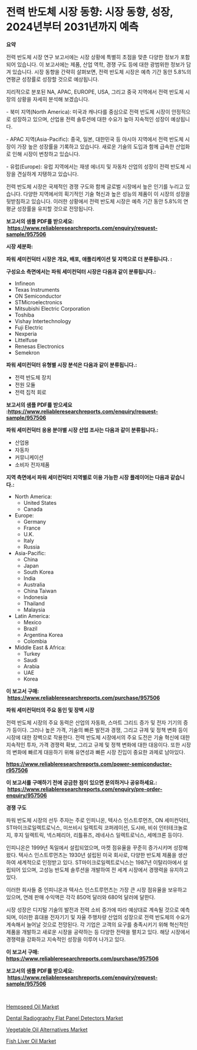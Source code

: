 <p><h1>전력 반도체 시장 동향: 시장 동향, 성장, 2024년부터 2031년까지 예측</h1></p><p><strong>요약</strong></p>
<p><p>전력 반도체 시장 연구 보고서에는 시장 상황에 특별히 초점을 맞춘 다양한 정보가 포함되어 있습니다. 이 보고서에는 제품, 산업 역학, 경쟁 구도 등에 대한 광범위한 정보가 담겨 있습니다. 시장 동향을 간략히 살펴보면, 전력 반도체 시장은 예측 기간 동안 5.8%의 연평균 성장률로 성장할 것으로 예상됩니다.</p><p>지리적으로 분포된 NA, APAC, EUROPE, USA, 그리고 중국 지역에서 전력 반도체 시장의 상황을 자세히 분석해 보겠습니다.</p><p>- 북미 지역(North America): 미국과 캐나다를 중심으로 전력 반도체 시장이 안정적으로 성장하고 있으며, 산업용 전력 솔루션에 대한 수요가 높아 지속적인 성장이 예상됩니다.</p><p>- APAC 지역(Asia-Pacific): 중국, 일본, 대한민국 등 아시아 지역에서 전력 반도체 시장이 가장 높은 성장률을 기록하고 있습니다. 새로운 기술의 도입과 함께 급속한 산업화로 인해 시장이 번창하고 있습니다.</p><p>- 유럽(Europe): 유럽 지역에서는 재생 에너지 및 자동차 산업의 성장이 전력 반도체 시장을 견실하게 지탱하고 있습니다.</p><p>전력 반도체 시장은 국제적인 경쟁 구도와 함께 글로벌 시장에서 높은 인기를 누리고 있습니다. 다양한 지역에서의 획기적인 기술 혁신과 높은 성능의 제품이 이 시장의 성장을 뒷받침하고 있습니다. 이러한 상황에서 전력 반도체 시장은 예측 기간 동안 5.8%의 연평균 성장률을 유지할 것으로 전망됩니다.</p></p>
<p><strong>보고서의 샘플 PDF를 받으세요: &nbsp;<a href="https://www.reliableresearchreports.com/enquiry/request-sample/957506">https://www.reliableresearchreports.com/enquiry/request-sample/957506</a></strong></p>
<p><strong>시장 세분화:</strong></p>
<p><strong> 파워 세미컨덕터 시장은 개요, 배포, 애플리케이션 및 지역으로 더 분류됩니다. :</strong></p>
<p><strong>구성요소 측면에서는 파워 세미컨덕터 시장은 다음과 같이 분류됩니다.:</strong></p>
<p><ul><li>Infineon</li><li>Texas Instruments</li><li>ON Semiconductor</li><li>STMicroelectronics</li><li>Mitsubishi Electric Corporation</li><li>Toshiba</li><li>Vishay Intertechnology</li><li>Fuji Electric</li><li>Nexperia</li><li>Littelfuse</li><li>Renesas Electronics</li><li>Semekron</li></ul></p>
<p><strong> 파워 세미컨덕터 유형별 시장 분석은 다음과 같이 분류됩니다.:</strong></p>
<p><ul><li>전력 반도체 장치</li><li>전원 모듈</li><li>전력 집적 회로</li></ul></p>
<p><strong>보고서의 샘플 PDF를 받으세요 :<a href="https://www.reliableresearchreports.com/enquiry/request-sample/957506">https://www.reliableresearchreports.com/enquiry/request-sample/957506</a></strong></p>
<p><strong> 파워 세미컨덕터 응용 분야별 시장 산업 조사는 다음과 같이 분류됩니다.:</strong></p>
<p><ul><li>산업용</li><li>자동차</li><li>커뮤니케이션</li><li>소비자 전자제품</li></ul></p>
<p><strong>지역 측면에서 파워 세미컨덕터 지역별로 이용 가능한 시장 플레이어는 다음과 같습니다.:</strong></p>
<p><ul>
    <li>
        North America:
        <ul>
            <li>United States</li>
            <li>Canada</li>
        </ul>
    </li>
    <li>
        Europe:
        <ul>
            <li>Germany</li>
            <li>France</li>
            <li>U.K.</li>
            <li>Italy</li>
            <li>Russia</li>
        </ul>
    </li>
    <li>
        Asia-Pacific:
        <ul>
            <li>China</li>
            <li>Japan</li>
            <li>South Korea</li>
            <li>India</li>
            <li>Australia</li>
            <li>China Taiwan</li>
            <li>Indonesia</li>
            <li>Thailand</li>
            <li>Malaysia</li>
        </ul>
    </li>
    <li>
        Latin America:
        <ul>
            <li>Mexico</li>
            <li>Brazil</li>
            <li>Argentina Korea</li>
            <li>Colombia</li>
        </ul>
    </li>
    <li>
        Middle East & Africa:
        <ul>
            <li>Turkey</li>
            <li>Saudi</li>
            <li>Arabia</li>
            <li>UAE</li>
            <li>Korea</li>
        </ul>
    </li>
    </ul></p>
<p><strong>이 보고서 구매: &nbsp;<a href="https://www.reliableresearchreports.com/purchase/957506">https://www.reliableresearchreports.com/purchase/957506</a></strong></p>
<p><strong>파워 세미컨덕터의 주요 동인 및 장벽 시장</strong></p>
<p><p>전력 반도체 시장의 주요 동력은 산업의 자동화, 스마트 그리드 증가 및 전자 기기의 증가 등이다. 그러나 높은 가격, 기술의 빠른 발전과 경쟁, 그리고 규제 및 정책 변화 등이 시장에 대한 장벽으로 작용한다. 전력 반도체 시장에서의 주요 도전은 기술 혁신에 대한 지속적인 투자, 가격 경쟁력 확보, 그리고 규제 및 정책 변화에 대한 대응이다. 또한 시장의 변화에 빠르게 대응하기 위해 유연성과 빠른 시장 진입이 중요한 과제로 남아있다.</p></p>
<p><strong><a href="https://www.reliableresearchreports.com/power-semiconductor-r957506">https://www.reliableresearchreports.com/power-semiconductor-r957506</a></strong></p>
<p><strong>이 보고서를 구매하기 전에 궁금한 점이 있으면 문의하거나 공유하세요.: &nbsp;<a href="https://www.reliableresearchreports.com/enquiry/pre-order-enquiry/957506">https://www.reliableresearchreports.com/enquiry/pre-order-enquiry/957506</a></strong></p>
<p><strong>경쟁 구도</strong></p>
<p><p>파워 반도체 시장의 선두 주자는 주로 인피니온, 텍사스 인스트루먼츠, ON 세미컨덕터, ST마이크로일렉트로닉스, 미쓰비시 일렉트릭 코퍼레이션, 도시바, 비쉬 인터테크놀로지, 후지 일렉트릭, 넥스페리아, 리틀퓨즈, 레네사스 일렉트로닉스, 세메크론 등이다. </p><p>인피니온은 1999년 독일에서 설립되었으며, 마켓 점유율을 꾸준히 증가시키며 성장해왔다. 텍사스 인스트루먼츠는 1930년 설립된 미국 회사로, 다양한 반도체 제품을 생산하여 세계적으로 인정받고 있다. ST마이크로일렉트로닉스는 1987년 이탈리아에서 설립되어 있으며, 고성능 반도체 솔루션을 개발하여 전 세계 시장에서 경쟁력을 유지하고 있다.</p><p>이러한 회사들 중 인피니온과 텍사스 인스트루먼츠는 가장 큰 시장 점유율을 보유하고 있으며, 연례 판매 수익액은 각각 850억 달러와 680억 달러에 달한다.</p><p>시장 성장은 디지털 기술의 발전과 전력 소비 증가에 따라 예상대로 계속될 것으로 예측되며, 이러한 휴대용 전자기기 및 자율 주행차량 산업의 성장으로 전력 반도체의 수요가 계속해서 늘어날 것으로 전망된다. 각 기업은 고객의 요구를 충족시키기 위해 혁신적인 제품을 개발하고 새로운 시장을 공략하는 등 다양한 전략을 펼치고 있다. 해당 시장에서 경쟁력을 강화하고 지속적인 성장을 이루어 나가고 있다.</p></p>
<p><strong>이 보고서 구매: &nbsp; <a href="https://www.reliableresearchreports.com/purchase/957506">https://www.reliableresearchreports.com/purchase/957506</a></strong></p>
<p><strong>보고서의 샘플 PDF를 받으세요: &nbsp;<a href="https://www.reliableresearchreports.com/enquiry/request-sample/957506">https://www.reliableresearchreports.com/enquiry/request-sample/957506</a></strong><strong></strong></p>
<p>&nbsp;</p>
<p><p><a href="https://www.linkedin.com/pulse/hempseed-oil-market-research-report-provides-critical-insights-iik1f?trackingId=Dv4x5gT5gtX0Tt0Acxs%2BoA%3D%3D">Hempseed Oil Market</a></p><p><a href="https://issuu.com/reportprime-2/docs/dental-radiography-flat-panel-detectors-market-siz">Dental Radiography Flat Panel Detectors Market</a></p><p><a href="https://www.linkedin.com/pulse/vegetable-oil-alternatives-market-furnish-information-size-share-dewif?trackingId=UVc0MRPXGn9%2FdQswIYdgVA%3D%3D">Vegetable Oil Alternatives Market</a></p><p><a href="https://github.com/joannagoyvaerts/Market-Research-Report-List-2/blob/main/fish-liver-oil-market.md">Fish Liver Oil Market</a></p></p>